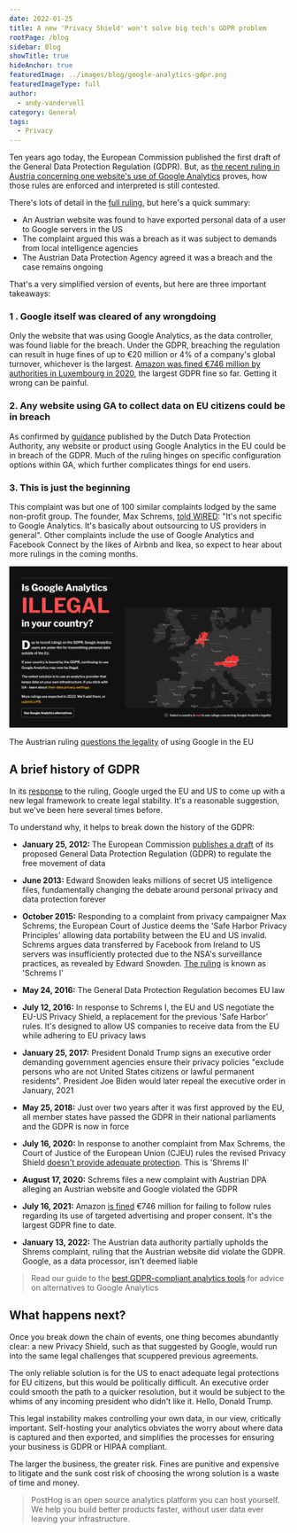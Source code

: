 ```yaml
---
date: 2022-01-25
title: A new 'Privacy Shield' won't solve big tech's GDPR problem
rootPage: /blog
sidebar: Blog
showTitle: true
hideAnchor: true
featuredImage: ../images/blog/google-analytics-gdpr.png
featuredImageType: full
author:
  - andy-vandervell
category: General
tags:
  - Privacy
---
```


Ten years ago today, the European Commission published the first draft of the General Data Protection Regulation (GDPR). But, as [the recent ruling in Austria concerning one website's use of Google Analytics](https://isgoogleanalyticsillegal.com/) proves, how those rules are enforced and interpreted is still contested.

There's lots of detail in the [full ruling](https://noyb.eu/sites/default/files/2022-01/E-DSB%20-%20Google%20Analytics_EN_bk.pdf), but here's a quick summary:

- An Austrian website was found to have exported personal data of a user to Google servers in the US
- The complaint argued this was a breach as it was subject to demands from local intelligence agencies
- The Austrian Data Protection Agency agreed it was a breach and the case remains ongoing 

That's a very simplified version of events, but here are three important takeaways:

### 1 . Google itself was cleared of any wrongdoing
Only the website that was using Google Analytics, as the data controller, was found liable for the breach. Under the GDPR, breaching the regulation can result in huge fines of up to €20 million or 4% of a company's global turnover, whichever is the largest. [Amazon was fined €746 million by authorities in Luxembourg in 2020](https://www.bbc.co.uk/news/business-58024116), the largest GDPR fine so far. Getting it wrong can be painful.

### 2. Any website using GA to collect data on EU citizens could be in breach 
As confirmed by [guidance](https://tweakers.net/nieuws/192020/autoriteit-persoonsgegevens-waarschuwt-voor-mogelijk-verbod-op-google-analytics.html) published by the Dutch Data Protection Authority, any website or product using Google Analytics in the EU could be in breach of the GDPR. Much of the ruling hinges on specific configuration options within GA, which further complicates things for end users.

### 3. This is just the beginning
This complaint was but one of 100 similar complaints lodged by the same non-profit group. The founder, Max Schrems, [told WIRED](https://www.wired.co.uk/article/google-analytics-europe-austria-privacy-shield): "It's not specific to Google Analytics. It's basically about outsourcing to US providers in general". Other complaints include the use of Google Analytics and Facebook Connect by the likes of Airbnb and Ikea, so expect to hear about more rulings in the coming months.

![Is Google Analytics illegal website](../images/blog/gdpr-privacy-shield/is-ga-legal-website.png)
<figcaption className="text-center">
  The Austrian ruling <a href="https://isgoogleanalyticsillegal.com/">questions the legality</a> of using Google in the EU
</figcaption>

## A brief history of GDPR
In its [response](https://blog.google/around-the-globe/google-europe/its-time-for-a-new-eu-us-data-transfer-framework/) to the ruling, Google urged the EU and US to come up with a new legal framework to create legal stability. It's a reasonable suggestion, but we've been here several times before.

To understand why, it helps to break down the history of the GDPR:

- **January 25, 2012:** The European Commission [publishes a draft](https://web.archive.org/web/20121203024154/http://ec.europa.eu/justice/data-protection/document/review2012/com_2012_11_en.pdf) of its proposed General Data Protection Regulation (GDPR) to regulate the free movement of data

- **June 2013:** Edward Snowden leaks millions of secret US intelligence files, fundamentally changing the debate around personal privacy and data protection forever

- **October 2015:** Responding to a complaint from privacy campaigner Max Schrems, the European Court of Justice deems the 'Safe Harbor Privacy Principles' allowing data portability between the EU and US invalid. Schrems argues data transferred by Facebook from Ireland to US servers was insufficiently protected due to the NSA's surveillance practices, as revealed by Edward Snowden. [The ruling](https://iapp.org/resources/article/schrems-i/) is known as 'Schrems I'

- **May 24, 2016:** The General Data Protection Regulation becomes EU law

- **July 12, 2016:** In response to Schrems I, the EU and US negotiate the EU-US Privacy Shield, a replacement for the previous 'Safe Harbor' rules. It's designed to allow US companies to receive data from the EU while adhering to EU privacy laws

- **January 25, 2017:** President Donald Trump signs an executive order demanding government agencies ensure their privacy policies "exclude persons who are not United States citizens or lawful permanent residents". President Joe Biden would later repeal the executive order in January, 2021

- **May 25, 2018:** Just over two years after it was first approved by the EU, all member states have passed the GDPR in their national parliaments and the GDPR is now in force

- **July 16, 2020:** In response to another complaint from Max Schrems, the Court of Justice of the European Union (CJEU) rules the revised Privacy Shield [doesn't provide adequate protection](https://gdprhub.eu/index.php?title=CJEU_-_C-311/18_-_Schrems_II). This is 'Shrems II'

- **August 17, 2020:** Schrems files a new complaint with Austrian DPA alleging an Austrian website and Google violated the GDPR

- **July 16, 2021:** Amazon [is fined](https://www.wired.co.uk/article/amazon-gdpr-fine) €746 million for failing to follow rules regarding its use of targeted advertising and proper consent. It's the largest GDPR fine to date.

- **January 13, 2022:** The Austrian data authority partially upholds the Shrems complaint, ruling that the Austrian website did violate the GDPR. Google, as a data processor, isn't deemed liable

>Read our guide to the [best GDPR-compliant analytics tools](/blog/best-gdpr-compliant-analytics-tools) for advice on alternatives to Google Analytics

<GDPRForm />

## What happens next?
Once you break down the chain of events, one thing becomes abundantly clear: a new Privacy Shield, such as that suggested by Google, would run into the same legal challenges that scuppered previous agreements. 

The only reliable solution is for the US to enact adequate legal protections for EU citizens, but this would be politically difficult. An executive order could smooth the path to a quicker resolution, but it would be subject to the whims of any incoming president who didn't like it. Hello, Donald Trump. 

This legal instability makes controlling your own data, in our view, critically important. Self-hosting your analytics obviates the worry about where data is captured and then exported, and simplifies the processes for ensuring your business is GDPR or HIPAA compliant. 

The larger the business, the greater risk. Fines are punitive and expensive to litigate and the sunk cost risk of choosing the wrong solution is a waste of time and money.

> PostHog is an open source analytics platform you can host yourself. We help you build better products faster, without user data ever leaving your infrastructure.

<ArrayCTA />
